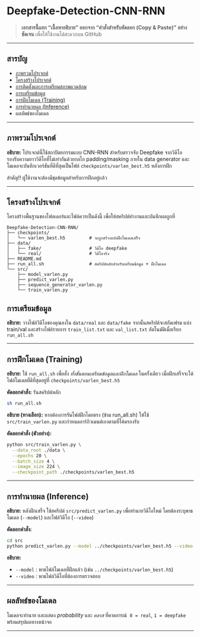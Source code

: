 # Deepfake-Detection-CNN-RNN

> **เอกสารนี้แยก “เนื้อหาอธิบาย” ออกจาก “คำสั่งสำหรับคัดลอก (Copy & Paste)” อย่างชัดเจน** เพื่อให้ใช้งานได้สะดวกบน GitHub

---

## สารบัญ

- [ภาพรวมโปรเจกต์](#ภาพรวมโปรเจกต์)
- [โครงสร้างโปรเจกต์](#โครงสร้างโปรเจกต์)
- [การติดตั้งและการเตรียมสภาพแวดล้อม](#การติดตั้งและการเตรียมสภาพแวดล้อม)
- [การเตรียมข้อมูล](#การเตรียมข้อมูล)
- [การฝึกโมเดล (Training)](#การฝึกโมเดล-training)
- [การทำนายผล (Inference)](#การทำนายผล-inference)
- ผลลัพธ์ของโมเดล



---

## ภาพรวมโปรเจกต์

**อธิบาย:** โปรเจกต์นี้ใช้สถาปัตยกรรมแบบ CNN-RNN สำหรับตรวจจับ Deepfake จากวิดีโอ รองรับความยาววิดีโอที่ไม่เท่ากันด้วยกลไก padding/masking ภายใน data generator และโมเดลจะบันทึกเวอร์ชันที่ดีที่สุดเป็นไฟล์ `checkpoints/varlen_best.h5` หลังการฝึก

สำคัญ!! ผู้ใช้งานจะต้องมีชุดข้อมูลสำหรับการฝึกอยู่เเล้ว

---

## โครงสร้างโปรเจกต์

โครงสร้างพื้นฐานของโฟลเดอร์และไฟล์ควรเป็นดังนี้ เพื่อให้สคริปต์ทำงานและบันทึกผลถูกที่

```text
Deepfake-Detection-CNN-RNN/
├── checkpoints/
│   └── varlen_best.h5         # จะถูกสร้างหลังฝึกโมเดลเสร็จ
├── data/
│   ├── fake/                  # วิดีโอ deepfake
│   └── real/                  # วิดีโอจริง
├── README.md
├── run_all.sh                 # สคริปต์หลักสำหรับเตรียมข้อมูล + ฝึกโมเดล
└── src/
    ├── model_varlen.py
    ├── predict_varlen.py
    ├── sequence_generator_varlen.py
    └── train_varlen.py
```

## การเตรียมข้อมูล

**อธิบาย:** วางไฟล์วิดีโอของคุณลงใน `data/real` และ `data/fake` จากนั้นสคริปต์จะสกัดเฟรม แบ่ง train/val และสร้างไฟล์รายการ `train_list.txt` และ `val_list.txt` อัตโนมัติเมื่อเรียก `run_all.sh`

---

## การฝึกโมเดล (Training)

**อธิบาย:** ใช้ `run_all.sh` เพื่อสั่ง *ทั้งขั้นตอนเตรียมข้อมูลและฝึกโมเดล* ในครั้งเดียว เมื่อฝึกเสร็จจะได้ไฟล์โมเดลที่ดีที่สุดอยู่ที่ `checkpoints/varlen_best.h5`

**คัดลอกคำสั่ง:** รันสคริปต์หลัก

```bash
sh run_all.sh
```

**อธิบาย (ทางเลือก):** หากต้องการรันไฟล์ฝึกโดยตรง (ข้าม run\_all.sh) ให้ใช้ `src/train_varlen.py` และกำหนดอาร์กิวเมนต์เองตามที่โค้ดรองรับ

**คัดลอกคำสั่ง (ตัวอย่าง):**

```bash
python src/train_varlen.py \
  --data_root ./data \
  --epochs 20 \
  --batch_size 4 \
  --image_size 224 \
  --checkpoint_path ./checkpoints/varlen_best.h5
```

---

## การทำนายผล (Inference)

**อธิบาย:** หลังฝึกเสร็จ ใช้สคริปต์ `src/predict_varlen.py` เพื่อทำนายวิดีโอใหม่ โดยต้องระบุพาธโมเดล (`--model`) และไฟล์วิดีโอ (`--video`)

**คัดลอกคำสั่ง:**

```bash
cd src
python predict_varlen.py --model ../checkpoints/varlen_best.h5 --video /path/to/your/video.mp4
```

**อธิบาย:**

- `--model` : พาธไฟล์โมเดลที่ฝึกแล้ว (เช่น `../checkpoints/varlen_best.h5`)
- `--video` : พาธไฟล์วิดีโอที่ต้องการตรวจสอบ

---

## ผลลัพธ์ของโมเดล

โมเดลจะทำนาย เเละแสดง *probability* และ *คลาส* ที่คาดการณ์  `0 = real`, `1 = deepfake` พร้อมสรุปผลทางหน้าจอ&#x20;

---

##
